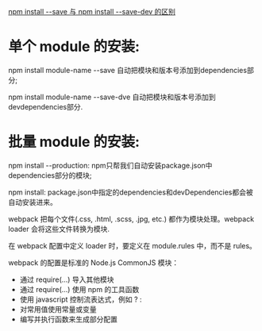 [npm install --save 与 npm install --save-dev 的区别](http://www.cnblogs.com/guojunru/p/6092644.html)

单个 module 的安装:
===
npm install module-name --save 自动把模块和版本号添加到dependencies部分;

npm install module-name --save-dve 自动把模块和版本号添加到devdependencies部分.

批量 module 的安装:
===
npm install --production: npm只帮我们自动安装package.json中dependencies部分的模块;

npm install: package.json中指定的dependencies和devDependencies都会被自动安装进来。


webpack 把每个文件(.css, .html, .scss, .jpg, etc.) 都作为模块处理。webpack loader 会将这些文件转换为模块.

在 webpack 配置中定义 loader 时，要定义在 module.rules 中，而不是 rules。

webpack 的配置是标准的 Node.js CommonJS 模块：

* 通过 require(...) 导入其他模块
* 通过 require(...) 使用  npm 的工具函数
* 使用 javascript 控制流表达式，例如 ? : 
* 对常用值使用常量或变量
* 编写并执行函数来生成部分配置

